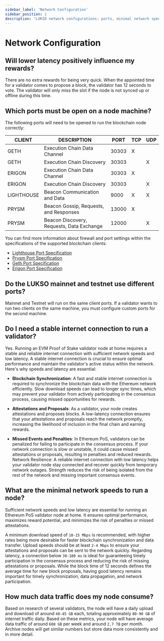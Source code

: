 ```yaml
---
sidebar_label: 'Network Configuration'
sidebar_position: 2
description: 'LUKSO network configurations: ports, minimal network speed, data traffic.'
---
```


# Network Configuration

## Will lower latency positively influence my rewards?

There are no extra rewards for being very quick. When the appointed time for a validator comes to propose a block, the validator has 12 seconds to vote. The validator will only miss the slot if the node is not synced up or offline during this time.

## Which ports must be open on a node machine?

The following ports will need to be opened to run the blockchain node correctly:

| CLIENT     | DESCRIPTION                               | PORT  | TCP | UDP |
| ---------- | ----------------------------------------- | ----- | --- | --- |
| GETH       | Execution Chain Data Channel              | 30303 | X   |     |
| GETH       | Execution Chain Discovery                 | 30303 |     | X   |
| ERIGON     | Execution Chain Data Channel              | 30303 | X   |     |
| ERIGON     | Execution Chain Discovery                 | 30303 |     | X   |
| LIGHTHOUSE | Beacon Communication and Data             | 9000  | X   | X   |
| PRYSM      | Beacon Gossip, Requests, and Responses    | 13000 | X   |     |
| PRYSM      | Beacon Discovery, Requests, Data Exchange | 12000 |     | X   |

You can find more information about firewall and port settings within the specifications of the supported blockchain clients:

- [Lighthouse Port Specification](https://lighthouse-book.sigmaprime.io/faq.html?highlight=9000#do-i-need-to-set-up-any-port-mappings)
- [Prysm Port Specification](https://docs.prylabs.network/docs/prysm-usage/p2p-host-ip#configure-your-firewall)
- [Geth Port Specification](https://github.com/ethereum/go-ethereum#configuration)
- [Erigon Port Specification](https://github.com/ledgerwatch/erigon#default-ports-and-firewalls)

## Do the LUKSO mainnet and testnet use different ports?

Mainnet and Testnet will run on the same client ports. If a validator wants to run two clients on the same machine, you must configure custom ports for the second machine.

## Do I need a stable internet connection to run a validator?

Yes. Running an EVM Proof of Stake validator node at home requires a stable and reliable internet connection with sufficient network speeds and low latency. A stable internet connection is crucial to ensure optimal performance and maintain the validator's active status within the network. Here's why speeds and latency are essential:

- **Blockchain Synchronization**: A fast and stable internet connection is required to synchronize the blockchain data with the Ethereum network efficiently. Slow download speeds can lead to longer sync times, which may prevent your validator from actively participating in the consensus process, causing missed opportunities for rewards.

- **Attestations and Proposals**: As a validator, your node creates attestations and proposes blocks. A low-latency connection ensures that your attestations and proposals reach the network promptly, increasing the likelihood of inclusion in the final chain and earning rewards.

- **Missed Events and Penalties**: In Ethereum PoS, validators can be penalized for failing to participate in the consensus process. If your network connection is slow or unstable, it could cause missed attestations or proposals, resulting in penalties and reduced rewards.
  Network Resilience: A reliable internet connection with low latency helps your validator node stay connected and recover quickly from temporary network outages. Strength reduces the risk of being isolated from the rest of the network and missing important consensus events.

## What are the minimal network speeds to run a node?

Sufficient network speeds and low latency are essential for running an Ethereum PoS validator node at home. It ensures optimal performance, maximizes reward potential, and minimizes the risk of penalties or missed attestations.

A minimum download speed of `10-15 Mbps` is recommended, with higher rates being more desirable for faster blockchain synchronization and data transfer. Upload speeds should be at least `2-4 Mbps` to ensure your attestations and proposals can be sent to the network quickly. Regarding latency, a connection below `30-100 ms` is ideal for guaranteeing timely participation in the consensus process and reducing the risk of missing attestations or proposals. While the block time of 12 seconds defines the average time for new block proposals, having good latency remains important for timely synchronization, data propagation, and network participation.

## How much data traffic does my node consume?

Based on research of several validators, the node will have a daily upload and download of around `40-45 GB` each, totaling approximately `80-90 GB` of internet traffic daily. Based on these metrics, your node will have average data traffic of around `600 GB` per week and around `2,7 TB` per month. Archive nodes will get similar numbers but store data more consistently and in more detail.
